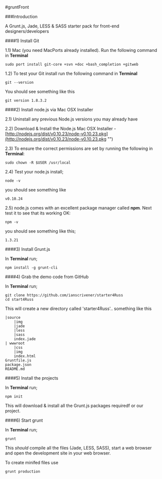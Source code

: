 #gruntFront


###Introduction

A Grunt.js, Jade, LESS &amp; SASS starter pack for front-end designers/developers



####1) Install Git

1.1) Mac (you need MacPorts already installed). Run the following command in **Terminal**


    sudo port install git-core +svn +doc +bash_completion +gitweb 


1.2) To test your Git install run the following command in **Terminal** 

    git --version
    
You should see something like this

    git version 1.8.3.2
    

####2) Install node.js via Mac OSX Installer

2.1) Uninstall any previous Node.js versions you may already have


2.2) Download & Install the Node.js Mac OSX Installer - [http://nodejs.org/dist/v0.10.23/node-v0.10.23.pkg](http://nodejs.org/dist/v0.10.23/node-v0.10.23.pkg "")

2.3) To ensure the correct permissions are set by running the following in **Terminal**:

    sudo chown -R $USER /usr/local


2.4) Test your node.js install;

    node -v
    
you should see something like

    v0.10.24

2.5) node.js comes with an excellent package manager called **npm**. Next test it to see that its working OK:

    npm -v
    
you should see something like this;

    1.3.21
    
####3) Install Grunt.js

In **Terminal** run;

    npm install -g grunt-cli


####4) Grab the demo code from GitHub

In **Terminal** run;

    git clone https://github.com/ianscrivener/starter4Russ
    cd start4Russ



This will create a new directory called 'starter4Russ'.. something like this

    |source
        |img
        |jade
        |less
        |sass
        index.jade
    | wwwroot
        |css
        |img
        index.html
    Gruntfile.js
    package.json
    README.md        
    
####5) Install the projects


In **Terminal** run;
    
    npm init
    
This will download & install all the Grunt.js packages requiredf or our project.

####6) Start grunt

In **Terminal** run;
    
    grunt
    
This *should* compile all the files (Jade, LESS, SASS), start a web browser and open the development site in your web browser.

To create minifed files use
    
    grunt production
    



